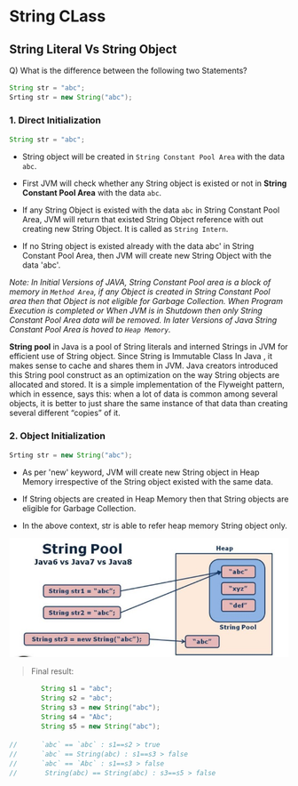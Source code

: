 # String CLass

## String Literal Vs String Object

Q) What is the difference between the following two
Statements?

```java
String str = "abc";
Srting str = new String("abc");
```

							
### 1. Direct Initialization

```java
String str = "abc";
```

- String object will be created in `String Constant
Pool Area` with the data `abc`.
  
- First JVM will check whether any String object is
existed or not in **String Constant Pool Area** with the
data `abc`.
  
- If any String Object is existed with the data `abc`
in String Constant Pool Area, JVM will return that
existed String Object reference with out creating new
String Object. It is called as `String Intern`.
  
- If no String object is existed already with the data
abc' in String Constant Pool Area, then JVM will create
new String Object with the data 'abc'.
  
_Note: In Initial Versions of JAVA, String Constant Pool
area is a block of memory in `Method Area`, if any Object
is created in String Constant Pool area then that Object
is not eligible for Garbage Collection. When Program
Execution is completed or When JVM is in Shutdown then
only String Constant Pool Area data will be removed. In
later Versions of Java String Constant Pool Area is
hoved to `Heap Memory`._

**String pool** in Java is a pool of String literals and interned Strings in JVM for efficient use of String object. Since String is
Immutable Class In Java , it makes sense to cache and shares them in JVM. Java creators introduced this String pool construct as an optimization on the way String objects are allocated and stored. It is a simple implementation of the Flyweight pattern, which in essence, says this: when a lot of data is common among several objects, it is better to just share the same instance of that data than creating several different “copies” of it.


### 2. Object Initialization

```java
Srting str = new String("abc");
```

- As per 'new' keyword, JVM will create new String
object in Heap Memory irrespective of the String object
existed with the same data.
  
- If String objects are created in Heap Memory then
that String objects are eligible for Garbage Collection.
  
- In the above context, str is able to refer heap
memory String object only.


![literral vs object string](../img/string-1.jpg)

> Final result:

```java
        String s1 = "abc";
        String s2 = "abc";
        String s3 = new String("abc");
        String s4 = "Abc";
        String s5 = new String("abc");

//      `abc` == `abc` : s1==s2 > true
//      `abc` == String(abc) : s1==s3 > false
//      `abc` == `Abc` : s1==s3 > false
//       String(abc) == String(abc) : s3==s5 > false
```


